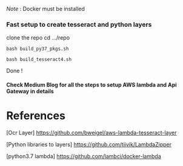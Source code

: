 *Note* : Docker must be installed 

### Fast setup to create tesseract and python layers

clone the repo
cd .../repo

```bash build_py37_pkgs.sh```

```bash build_tesseract4.sh```

Done !

#### Check Medium Blog for all the steps to setup AWS lambda and Api Gateway in details

# References

[Ocr Layer] https://github.com/bweigel/aws-lambda-tesseract-layer

[Python libraries to layers] https://github.com/tiivik/LambdaZipper

[python3.7 lambda] https://github.com/lambci/docker-lambda
